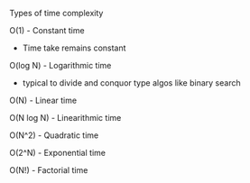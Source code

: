 Types of time complexity 

O(1) - Constant time
- Time take remains constant

O(log N) - Logarithmic time
- typical to divide and conquor type algos like binary search

O(N) - Linear time

O(N log N) - Linearithmic time

O(N^2) - Quadratic time

O(2^N) - Exponential time

O(N!) - Factorial time